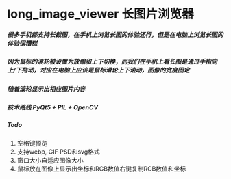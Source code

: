 # long_image_viewer 长图片浏览器
##### 很多手机都支持长截图，在手机上浏览长图的体验还行，但是在电脑上浏览长图的体验很糟糕
##### 因为鼠标的滚轮被设置为放缩和上下切换，而我们在手机上看长图是通过手指向上/下拖动，对应在电脑上应该是鼠标滑轮上下滚动，图像的宽度固定
##### 随着滚轮显示出相应图片内容

##### 技术路线 PyQt5 + PIL + OpenCV


##### Todo
1. 空格键预览
2. ~~支持webp, GIF PSD和svg格式~~
3. 窗口大小自适应图像大小
4. 鼠标放在图像上显示出坐标和RGB数值右键复制RGB数值和坐标
